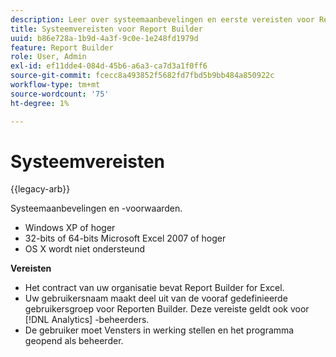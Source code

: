 ```yaml
---
description: Leer over systeemaanbevelingen en eerste vereisten voor Report Builder.
title: Systeemvereisten voor Report Builder
uuid: b86e728a-1b9d-4a3f-9c0e-1e248fd1979d
feature: Report Builder
role: User, Admin
exl-id: ef11dde4-084d-45b6-a6a3-ca7d3a1f0ff6
source-git-commit: fcecc8a493852f5682fd7fbd5b9bb484a850922c
workflow-type: tm+mt
source-wordcount: '75'
ht-degree: 1%

---
```


# Systeemvereisten

{{legacy-arb}}

Systeemaanbevelingen en -voorwaarden.

* Windows XP of hoger
* 32-bits of 64-bits Microsoft Excel 2007 of hoger
* OS X wordt niet ondersteund

**Vereisten**

* Het contract van uw organisatie bevat Report Builder for Excel.
* Uw gebruikersnaam maakt deel uit van de vooraf gedefinieerde gebruikersgroep voor Reporten Builder. Deze vereiste geldt ook voor [!DNL Analytics] -beheerders.
* De gebruiker moet Vensters in werking stellen en het programma geopend als beheerder.
